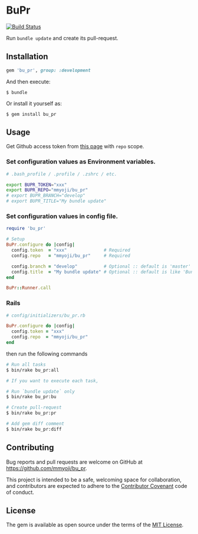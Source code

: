 # BuPr

[![Build Status](https://travis-ci.org/mmyoji/bu_pr.svg?branch=master)](https://travis-ci.org/mmyoji/bu_pr)

Run `bundle update` and create its pull-request.


## Installation

```rb
gem 'bu_pr', group: :development
```

And then execute:

    $ bundle


Or install it yourself as:

    $ gem install bu_pr

## Usage

Get Github access token from [this page](https://github.com/settings/tokens/new) with `repo` scope.


### Set configuration values as Environment variables.

```sh
# .bash_profile / .profile / .zshrc / etc.

export BUPR_TOKEN="xxx"
export BUPR_REPO="mmyoji/bu_pr"
# export BUPR_BRANCH="develop"
# export BUPR_TITLE="My bundle update"
```


### Set configuration values in config file.

```rb
require 'bu_pr'

# Setup
BuPr.configure do |config|
  config.token  = "xxx"              # Required
  config.repo   = "mmyoji/bu_pr"     # Required

  config.branch = "develop"          # Optional :: default is 'master'
  config.title  = "My bundle update" # Optional :: default is like 'Bundle update 2016-11-13'
end

BuPr::Runner.call
```

### Rails

```rb
# config/initializers/bu_pr.rb

BuPr.configure do |config|
  config.token = "xxx"
  config.repo  = "mmyoji/bu_pr"
end
```

then run the following commands

```sh
# Run all tasks
$ bin/rake bu_pr:all

# If you want to execute each task,

# Run `bundle update` only
$ bin/rake bu_pr:bu

# Create pull-request
$ bin/rake bu_pr:pr

# Add gem diff comment
$ bin/rake bu_pr:diff
```


## Contributing

Bug reports and pull requests are welcome on GitHub at https://github.com/mmyoji/bu_pr.

This project is intended to be a safe, welcoming space for collaboration, and contributors are expected to adhere to the [Contributor Covenant](http://contributor-covenant.org) code of conduct.


## License

The gem is available as open source under the terms of the [MIT License](http://opensource.org/licenses/MIT).

